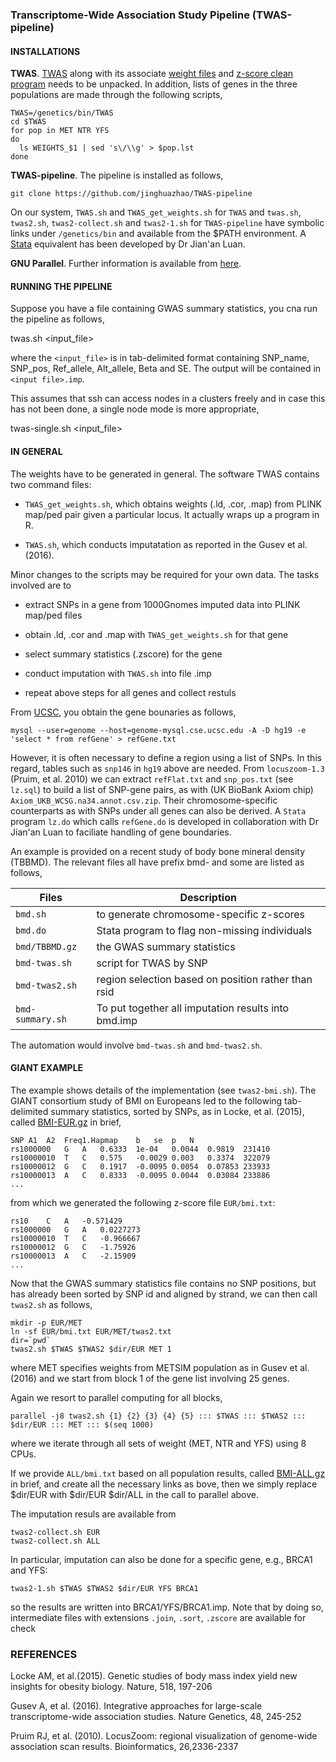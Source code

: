 ### Transcriptome-Wide Association Study Pipeline (TWAS-pipeline)

#### INSTALLATIONS

**TWAS**. [TWAS](http://sashagusev.github.io/TWAS/) along with its associate [weight files](https://data.broadinstitute.org/alkesgroup/TWAS/) and [z-score clean program](https://data.broadinstitute.org/alkesgroup/TWAS/ETC/CLEAN_ZSCORES.tar.bz2) needs to be unpacked. In addition,
lists of genes in the three populations are made through the following scripts,
```
TWAS=/genetics/bin/TWAS
cd $TWAS
for pop in MET NTR YFS
do
  ls WEIGHTS_$1 | sed 's\/\\g' > $pop.lst
done
```
**TWAS-pipeline**. The pipeline is installed as follows,
```
git clone https://github.com/jinghuazhao/TWAS-pipeline
```
On our system, `TWAS.sh` and `TWAS_get_weights.sh` for `TWAS` and `twas.sh`, `twas2.sh`, `twas2-collect.sh` and `twas2-1.sh` for `TWAS-pipeline` have symbolic links under `/genetics/bin` and available from the $PATH environment. A [Stata](http://www.stata.com) equivalent has been developed by Dr Jian'an Luan.

 **GNU Parallel**. Further information is available from [here](http://www.gnu.org/software/parallel/).

#### RUNNING THE PIPELINE

Suppose you have a file containing GWAS summary statistics, you cna run the pipeline as follows,

twas.sh \<input_file\>

where the `<input_file>` is in tab-delimited format containing SNP_name, SNP_pos, Ref_allele, Alt_allele, Beta and SE. The output will be contained in `<input file>.imp`.

This assumes that ssh can access nodes in a clusters freely and in case this has not been done, a single node mode is more appropriate,

twas-single.sh \<input_file\>

#### IN GENERAL

The weights have to be generated in general. The software TWAS contains two command files:

* `TWAS_get_weights.sh`, which obtains weights (.ld, .cor, .map) from PLINK map/ped pair given a particular locus. It actually wraps up a program in R.
                        
* `TWAS.sh`, which conducts imputatation as reported in the Gusev et al. (2016). 

Minor changes to the scripts may be required for your own data. The tasks involved are to  

* extract SNPs in a gene from 1000Gnomes imputed data into PLINK map/ped files

* obtain .ld, .cor and .map with `TWAS_get_weights.sh` for that gene

* select summary statistics (.zscore) for the gene

* conduct imputation with `TWAS.sh` into file .imp

* repeat above steps for all genes and collect restuls

From [UCSC](http://genome.ucsc.edu), you obtain the gene bounaries as follows,
```
mysql --user=genome --host=genome-mysql.cse.ucsc.edu -A -D hg19 -e 'select * from refGene' > refGene.txt
```
However, it is often necessary to define a region using a list of SNPs. In this regard, tables such as `snp146` in `hg19` above are needed. From `locuszoom-1.3` (Pruim, et al. 2010) we can extract `refFlat.txt` and `snp_pos.txt` (see `lz.sql`) to build a list of SNP-gene pairs, as with (UK BioBank Axiom chip) `Axiom_UKB_WCSG.na34.annot.csv.zip`. Their chromosome-specific counterparts as with SNPs under all genes can also be derived. A `Stata` program `lz.do` which calls `refGene.do` is developed in collaboration with Dr Jian'an Luan to faciliate handling of gene boundaries.

An example is provided on a recent study of body bone mineral density (TBBMD). The relevant files all have prefix bmd- and some are listed as follows,

 Files             |        Description 
-------------------|-------------------
 `bmd.sh`          |        to generate chromosome-specific z-scores 
 `bmd.do`          |        Stata program to flag non-missing individuals 
 `bmd/TBBMD.gz`    |        the GWAS summary statistics 
 `bmd-twas.sh`     |        script for TWAS by SNP
 `bmd-twas2.sh`    |        region selection based on position rather than rsid 
 `bmd-summary.sh`  |        To put together all imputation results into bmd.imp 

The automation would involve `bmd-twas.sh` and `bmd-twas2.sh`.

#### GIANT EXAMPLE

The example shows details of the implementation (see `twas2-bmi.sh`). The GIANT consortium study of BMI on Europeans led to the following tab-delimited summary statistics, sorted by SNPs, as in Locke, et al. (2015), called 
[BMI-EUR.gz](http://www.broadinstitute.org/collaboration/giant/images/1/15/SNP_gwas_mc_merge_nogc.tbl.uniq.gz) in brief, 
```
SNP	A1	A2	Freq1.Hapmap	b	se	p	N
rs1000000	G	A	0.6333	1e-04	0.0044	0.9819	231410
rs10000010	T	C	0.575	-0.0029	0.003	0.3374	322079
rs10000012	G	C	0.1917	-0.0095	0.0054	0.07853	233933
rs10000013	A	C	0.8333	-0.0095	0.0044	0.03084	233886
...
```
from which we generated the following z-score file `EUR/bmi.txt`:
```
rs10	C	A	-0.571429
rs1000000	G	A	0.0227273
rs10000010	T	C	-0.966667
rs10000012	G	C	-1.75926
rs10000013	A	C	-2.15909
...
```
Now that the GWAS summary statistics file contains no SNP positions, but has already been sorted by SNP id and aligned by strand, we can then call `twas2.sh` as follows,
```
mkdir -p EUR/MET
ln -sf EUR/bmi.txt EUR/MET/twas2.txt
dir=`pwd`
twas2.sh $TWAS $TWAS2 $dir/EUR MET 1
```
where MET specifies weights from METSIM population as in Gusev et al. (2016) and we start from block 1 of the gene list involving 25 genes.

Again we resort to parallel computing for all blocks,
```
parallel -j8 twas2.sh {1} {2} {3} {4} {5} ::: $TWAS ::: $TWAS2 ::: $dir/EUR ::: MET ::: $(seq 1000) 
```
where we iterate through all sets of weight (MET, NTR and YFS) using 8 CPUs.

If we provide `ALL/bmi.txt` based on all population results, called  [BMI-ALL.gz](http://www.broadinstitute.org/collaboration/giant/images/f/f0/All_ancestries_SNP_gwas_mc_merge_nogc.tbl.uniq.gz) in brief, and create all the necessary links as bove, then we simply replace $dir/EUR with $dir/EUR $dir/ALL in the call to parallel above.

The imputation resuls are available from
```
twas2-collect.sh EUR
twas2-collect.sh ALL
```
In particular, imputation can also be done for a specific gene, e.g., BRCA1 and YFS:
```
twas2-1.sh $TWAS $TWAS2 $dir/EUR YFS BRCA1
```
so the results are written into BRCA1/YFS/BRCA1.imp. Note that by doing so, intermediate files with extensions `.join`, `.sort`, `.zscore` are available for check


### REFERENCES

Locke AM, et al.(2015). Genetic studies of body mass index yield new insights for obesity biology. Nature, 518, 197-206

Gusev A, et al. (2016). Integrative approaches for large-scale transcriptome-wide association studies. Nature Genetics, 48, 245-252   

Pruim RJ, et al. (2010). LocusZoom: regional visualization of genome-wide association scan results. Bioinformatics, 26,2336-2337
